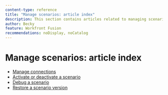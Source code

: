 ```yaml
---
content-type: reference
title: "Manage scenarios: article index"
description: This section contains articles related to managing scenarios in Adobe Workfront Fusion.
author: Becky
feature: Workfront Fusion
recommendations: noDisplay, noCatalog
---
```


# Manage scenarios: article index

* [Manage connections](/help/workfront-fusion/manage-scenarios/manage-connections.md)
* [Activate or deactivate a scenario](/help/workfront-fusion/manage-scenarios/activate-deactivate-scenarios.md)
* [Debug a scenario](/help/workfront-fusion/manage-scenarios/debug-a-scenario.md)
* [Restore a scenario version](/help/workfront-fusion/manage-scenarios/restore-a-scenario-version.md)